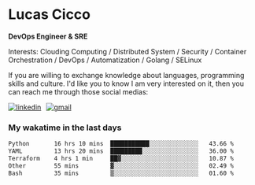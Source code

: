 # Lucas Cicco

**DevOps Engineer & SRE**

Interests: Clouding Computing / Distributed System / Security / Container Orchestration / DevOps / Automatization / Golang / SELinux

If you are willing to exchange knowledge about languages, programming skills and culture. I'd like you to know I am very interested on it, then you can reach me through those social medias:

<div style="display: flex; align-items: center; gap: 10px;">
  <a href="https://www.linkedin.com/in/lucas-vitor-de-cicco" target="_blank">
    <img
      src="https://img.shields.io/badge/-LinkedIn-%230077B5?style=for-the-badge&logo=linkedin&logoColor=white"
      alt="linkedin"
      target="_blank" 
    />
  </a>
  <a href="mailto:lucasvitorx1@gmail.com">
      <img
        src="https://img.shields.io/badge/-Gmail-%23333?style=for-the-badge&logo=gmail&logoColor=white"
        alt="gmail"
        target="_blank"
      />
  </a>
</div>

### My wakatime in the last days

<!--START_SECTION:waka-->

```txt
Python       16 hrs 10 mins  ███████████░░░░░░░░░░░░░░   43.66 %
YAML         13 hrs 20 mins  █████████░░░░░░░░░░░░░░░░   36.00 %
Terraform    4 hrs 1 min     ██▓░░░░░░░░░░░░░░░░░░░░░░   10.87 %
Other        55 mins         ▓░░░░░░░░░░░░░░░░░░░░░░░░   02.49 %
Bash         35 mins         ▒░░░░░░░░░░░░░░░░░░░░░░░░   01.60 %
```

<!--END_SECTION:waka-->
